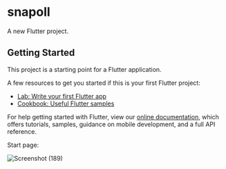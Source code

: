 # snapoll

A new Flutter project.

## Getting Started

This project is a starting point for a Flutter application.

A few resources to get you started if this is your first Flutter project:

- [Lab: Write your first Flutter app](https://flutter.dev/docs/get-started/codelab)
- [Cookbook: Useful Flutter samples](https://flutter.dev/docs/cookbook)

For help getting started with Flutter, view our
[online documentation](https://flutter.dev/docs), which offers tutorials,
samples, guidance on mobile development, and a full API reference.

Start page:

![Screenshot (189)](https://user-images.githubusercontent.com/77369053/193383839-141d0716-fc0d-4c7d-9925-f8fd0d68525f.png)

